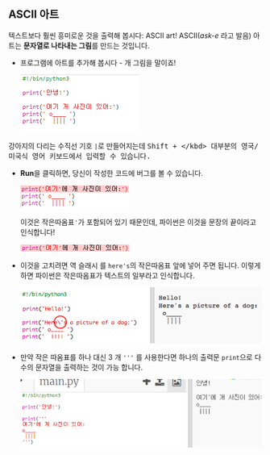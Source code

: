 ## ASCII 아트

텍스트보다 훨씬 흥미로운 것을 출력해 봅시다: ASCII art! ASCII(*ask-e* 라고 발음) 아트는 **문자열로 나타내는 그림**를 만드는 것입니다.

+ 프로그램에 아트를 추가해 봅시다 - 개 그림을 말이죠!
    
    ![screenshot](images/me-dog.png)

강아지의 다리는 수직선 기호 `|`로 만들어지는데 <kbd>Shift + \</kbd> 대부분의 영국/미국식 영어 키보드에서 입력할 수 있습니다.

+ **Run**을 클릭하면, 당신이 작성한 코드에 버그를 볼 수 있습니다.
    
    ![screenshot](images/me-dog-bug.png)
    
    이것은 작은따옴표`'`가 포함되어 있기 때문인데, 파이썬은 이것을 문장의 끝이라고 인식합니다!
    
    ![screenshot](images/me-dog-quote.png)

+ 이것을 고치려면 역 슬래시 를 `here's`의 작은따옴표 앞에 넣어 주면 됩니다. 이렇게 하면 파이썬은 작은따옴표가 텍스트의 일부라고 인식합니다.
    
    ![screenshot](images/me-dog-bug-fix.png)

+ 만약 작은 따옴표를 하나 대신 3 개 `'''` 를 사용한다면 하나의 출력문 `print`으로 다 수의 문자열을 출력하는 것이 가능 합니다.
    
    ![screenshot](images/me-dog-triple-quote.png)